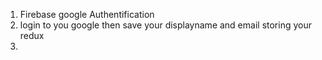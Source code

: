 1. Firebase google Authentification
2. login to you google then save your displayname and email storing your redux 
3. 